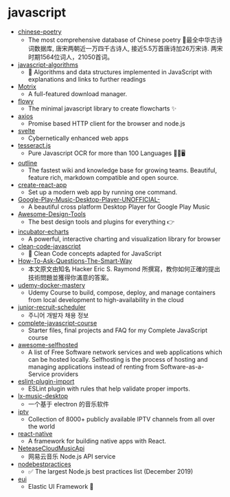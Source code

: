 # javascript
- [chinese-poetry](https://github.com/chinese-poetry/chinese-poetry)
  - The most comprehensive database of Chinese poetry 🧶最全中华古诗词数据库, 唐宋两朝近一万四千古诗人, 接近5.5万首唐诗加26万宋诗. 两宋时期1564位词人，21050首词。
- [javascript-algorithms](https://github.com/trekhleb/javascript-algorithms)
  - 📝 Algorithms and data structures implemented in JavaScript with explanations and links to further readings
- [Motrix](https://github.com/agalwood/Motrix)
  - A full-featured download manager.
- [flowy](https://github.com/alyssaxuu/flowy)
  - The minimal javascript library to create flowcharts ✨
- [axios](https://github.com/axios/axios)
  - Promise based HTTP client for the browser and node.js
- [svelte](https://github.com/sveltejs/svelte)
  - Cybernetically enhanced web apps
- [tesseract.js](https://github.com/naptha/tesseract.js)
  - Pure Javascript OCR for more than 100 Languages 📖🎉🖥
- [outline](https://github.com/outline/outline)
  - The fastest wiki and knowledge base for growing teams. Beautiful, feature rich, markdown compatible and open source.
- [create-react-app](https://github.com/facebook/create-react-app)
  - Set up a modern web app by running one command.
- [Google-Play-Music-Desktop-Player-UNOFFICIAL-](https://github.com/MarshallOfSound/Google-Play-Music-Desktop-Player-UNOFFICIAL-)
  - A beautiful cross platform Desktop Player for Google Play Music
- [Awesome-Design-Tools](https://github.com/LisaDziuba/Awesome-Design-Tools)
  - The best design tools and plugins for everything 👉
- [incubator-echarts](https://github.com/apache/incubator-echarts)
  - A powerful, interactive charting and visualization library for browser
- [clean-code-javascript](https://github.com/ryanmcdermott/clean-code-javascript)
  - 🛁 Clean Code concepts adapted for JavaScript
- [How-To-Ask-Questions-The-Smart-Way](https://github.com/ryanhanwu/How-To-Ask-Questions-The-Smart-Way)
  - 本文原文由知名 Hacker Eric S. Raymond 所撰寫，教你如何正確的提出技術問題並獲得你滿意的答案。
- [udemy-docker-mastery](https://github.com/BretFisher/udemy-docker-mastery)
  - Udemy Course to build, compose, deploy, and manage containers from local development to high-availability in the cloud
- [junior-recruit-scheduler](https://github.com/jojoldu/junior-recruit-scheduler)
  - 주니어 개발자 채용 정보
- [complete-javascript-course](https://github.com/jonasschmedtmann/complete-javascript-course)
  - Starter files, final projects and FAQ for my Complete JavaScript course
- [awesome-selfhosted](https://github.com/awesome-selfhosted/awesome-selfhosted)
  - A list of Free Software network services and web applications which can be hosted locally. Selfhosting is the process of hosting and managing applications instead of renting from Software-as-a-Service providers
- [eslint-plugin-import](https://github.com/benmosher/eslint-plugin-import)
  - ESLint plugin with rules that help validate proper imports.
- [lx-music-desktop](https://github.com/lyswhut/lx-music-desktop)
  - 一个基于 electron 的音乐软件
- [iptv](https://github.com/iptv-org/iptv)
  - Collection of 8000+ publicly available IPTV channels from all over the world
- [react-native](https://github.com/facebook/react-native)
  - A framework for building native apps with React.
- [NeteaseCloudMusicApi](https://github.com/Binaryify/NeteaseCloudMusicApi)
  - 网易云音乐 Node.js API service
- [nodebestpractices](https://github.com/goldbergyoni/nodebestpractices)
  - ✅ The largest Node.js best practices list (December 2019)
- [eui](https://github.com/elastic/eui)
  - Elastic UI Framework 🙌
